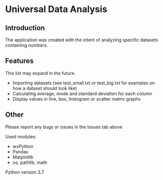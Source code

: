 # Universal Data Analysis

## Introduction
The application was created with the intent of analyzing specific datasets containing numbers.

## Features

This list may expand in the future.

- Importing datasets (see test_small.txt or test_big.txt for examples on how a dataset should look like)
- Calculating average, mode and standard deviation for each column
- Display values in line, box, histogram or scatter matrix graphs

## Other
Please report any bugs or issues in the Issues tab above

Used modules:
- wxPython
- Pandas
- Matplotlib
- os, pathlib, math

Python version 3.7
